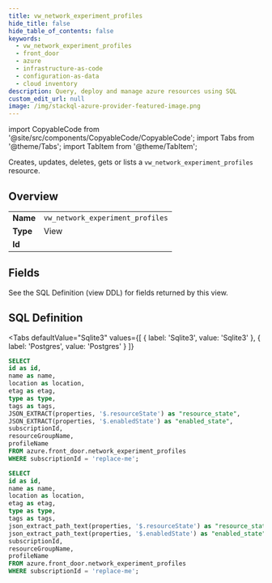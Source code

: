 ```yaml
--- 
title: vw_network_experiment_profiles
hide_title: false
hide_table_of_contents: false
keywords:
  - vw_network_experiment_profiles
  - front_door
  - azure
  - infrastructure-as-code
  - configuration-as-data
  - cloud inventory
description: Query, deploy and manage azure resources using SQL
custom_edit_url: null
image: /img/stackql-azure-provider-featured-image.png
---
```


import CopyableCode from '@site/src/components/CopyableCode/CopyableCode';
import Tabs from '@theme/Tabs';
import TabItem from '@theme/TabItem';

Creates, updates, deletes, gets or lists a <code>vw_network_experiment_profiles</code> resource.

## Overview
<table><tbody>
<tr><td><b>Name</b></td><td><code>vw_network_experiment_profiles</code></td></tr>
<tr><td><b>Type</b></td><td>View</td></tr>
<tr><td><b>Id</b></td><td><CopyableCode code="azure.front_door.vw_network_experiment_profiles" /></td></tr>
</tbody></table>

## Fields

See the SQL Definition (view DDL) for fields returned by this view.

## SQL Definition

<Tabs
defaultValue="Sqlite3"
values={[
{ label: 'Sqlite3', value: 'Sqlite3' },
{ label: 'Postgres', value: 'Postgres' }
]}
>
<TabItem value="Sqlite3">

```sql
SELECT
id as id,
name as name,
location as location,
etag as etag,
type as type,
tags as tags,
JSON_EXTRACT(properties, '$.resourceState') as "resource_state",
JSON_EXTRACT(properties, '$.enabledState') as "enabled_state",
subscriptionId,
resourceGroupName,
profileName
FROM azure.front_door.network_experiment_profiles
WHERE subscriptionId = 'replace-me';
```

</TabItem>
<TabItem value="Postgres">

```sql
SELECT
id as id,
name as name,
location as location,
etag as etag,
type as type,
tags as tags,
json_extract_path_text(properties, '$.resourceState') as "resource_state",
json_extract_path_text(properties, '$.enabledState') as "enabled_state",
subscriptionId,
resourceGroupName,
profileName
FROM azure.front_door.network_experiment_profiles
WHERE subscriptionId = 'replace-me';
```

</TabItem>
</Tabs>
